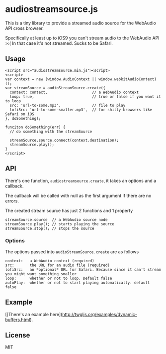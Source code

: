 ﻿# audiostreamsource.js

This is a tiny library to provide a streamed audio source for the WebAudio API cross browser.

Specifically at least up to iOS9 you can't stream audio to the WebAudio API >:(
In that case it's not streamed. Sucks to be Safari.

## Usage

    <script src="audiostreamsource.min.js"><script>
    <script>
    var context = new (window.AudioContext || window.webkitAudioContext)();
    var streamSource = audioStreamSource.create({
      context: context,                    // a WebAudio context
      loop: true,                          // true or false if you want it to loop
      src: 'url-to-some.mp3',              // file to play
      lofiSrc: 'url-to-some-smaller.mp3',  // for shitty browsers like Safari on iOS
    }, doSomething);

    funciton doSomething(err) {
      // do something with the streamSource

      streamSource.source.connect(context.destination);
      streamSource.play();
    }
    </script>

## API

There's one function, `audiostreamsource.create`, it takes an options and a callback.

The callback will be called with null as the first argument if there are no errors.

The created stream source has just 2 functions and 1 property

    streamSource.source  // a WebAudio source node
    streamSource.play(); // starts playing the source
    streamSource.stop(); // stops the source

### Options

The options passed into `audioStreamSource.create` are as follows

    context:   a WebAudio context (required)
    src:       the URL for an audio file (required)
    lofiSrc:   an *optional* URL for Safari. Because since it can't stream you might want something smaller
    loop:      whether or not to loop. Default false
    autoPlay:  whether or not to start playing automatically. default false

## Example

[]There's an example here](http://twgljs.org/examples/dynamic-buffers.html).

## License

MIT

